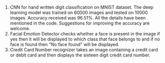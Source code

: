 1. CNN for hand written digit classification on MNIST dataset. The deep learning model was trained on 60000 images and tested on
   10000 images. Accuracy received was 96.51%. All the details have been mentioned in the code. Suggestions for improving the accuracy
   are welcome. 
2. Facial Emotion Detector checks whether a face is present in the image if yes then it will be displayed to which class that face belongs to and if no face is found then "No face found" will be displayed.
3. Credit Card Number recognizer takes an image containing a credit card or debit card and then displays the sixteen digit credit card number.
